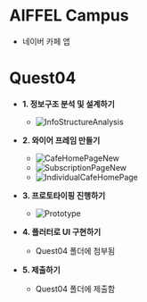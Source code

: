# AIFFEL Campus
- 네이버 카페 앱


# Quest04
-  **1. 정보구조 분석 및 설계하기**
    - ![InfoStructureAnalysis](https://github.com/user-attachments/assets/5005e4f9-b430-4cf8-b3a2-c9b280d5ad64)

    
-  **2. 와이어 프레임 만들기**
    - ![CafeHomePageNew](https://github.com/user-attachments/assets/e22425cf-bc03-47d5-a55e-f49151079ccf)
    - ![SubscriptionPageNew](https://github.com/user-attachments/assets/ac81e942-646f-4bab-8b94-e2f12c43b31d)
    - ![IndividualCafeHomePage](https://github.com/user-attachments/assets/549f1b33-0ff8-4aae-bf2d-47f3bc8bcb41)

-  **3. 프로토타이핑 진행하기**
    - ![Prototype](https://github.com/user-attachments/assets/e089f87d-2de1-4a62-8d86-9487d439c280)

        
-  **4. 플러터로 UI 구현하기**
    - Quest04 폴더에 첨부됨

-  **5. 제출하기**
    - Quest04 폴더에 제출함

